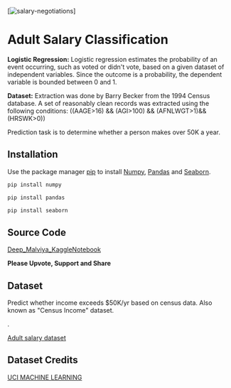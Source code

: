 [![salary-negotiations](https://user-images.githubusercontent.com/60154038/184655226-c1dda857-0a06-41e5-8816-a54ec7f42485.jpg)]
# Adult Salary Classification

**Logistic Regression:**
Logistic regression estimates the probability of an event occurring, such as voted or didn't vote, based on a given dataset of independent variables. Since the outcome is a probability, the dependent variable is bounded between 0 and 1.


**Dataset:** Extraction was done by Barry Becker from the 1994 Census database. A set of reasonably clean records was extracted using the following conditions: ((AAGE>16) && (AGI>100) && (AFNLWGT>1)&& (HRSWK>0))

Prediction task is to determine whether a person makes over 50K a year.

## Installation

Use the package manager [pip](https://pip.pypa.io/en/stable/) to install [Numpy](https://numpy.org/), [Pandas](https://pandas.pydata.org/) and [Seaborn](https://seaborn.pydata.org/).

```bash
pip install numpy
```
```bash
pip install pandas
```
```bash
pip install seaborn
```
## Source Code
[Deep_Malviya_KaggleNotebook](https://github.com/DeepMalviya1/Adult-Salary/blob/main/Code/Adult_salary.ipynb)

**Please Upvote, Support and Share**


## Dataset
Predict whether income exceeds $50K/yr based on census data. Also known as "Census Income" dataset.

.

[Adult salary dataset](https://archive.ics.uci.edu/ml/machine-learning-databases/adult/)


## Dataset Credits
[UCI MACHINE LEARNING](https://archive.ics.uci.edu/ml/index.php)
